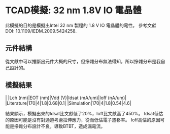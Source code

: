 # TCAD模擬: 32 nm 1.8V IO 電晶體
此模擬的目的是模擬出Intel 32 nm 製程的 1.8 V IO 電晶體的電性。
參考文獻DOI: 10.1109/IEDM.2009.5424258.

## 元件結構
從文獻中可以推斷出元件大概的尺寸，但摻雜分布無法得知，所以摻雜分布是我自己設計的。


## 模擬結果

| |Lch (nm)|EOT (nm)|Vdd (V)|Idsat (mA/um)|Ioff (nA/um)|
|Literature|170|4|1.8|0.68|0.1|
|Simulation|170|4|1.8|0.54|4.6|

結果顯示，模擬出來的Idsat比文獻低了20%，Ioff比文獻高了450%。
Idsat低估的原因可能是沒有對通道考慮拉伸應力，從而低估電子遷移率。
Ioff高估的原因可能是摻雜分布設計不良，導致BTBT，造成漏電流。
